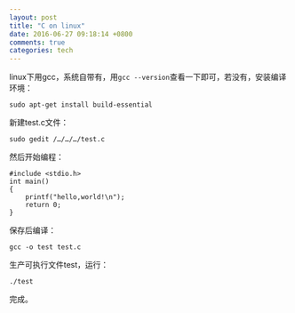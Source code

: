 ```yaml
---
layout: post
title: "C on linux"
date: 2016-06-27 09:18:14 +0800
comments: true
categories: tech
---
```

linux下用gcc，系统自带有，用`gcc --version`查看一下即可，若没有，安装编译环境：  

    sudo apt-get install build-essential
    
新建test.c文件：  

    sudo gedit /…/…/…/test.c
    
然后开始编程：  

    #include <stdio.h>
    int main()
    {
	    printf("hello,world!\n");
	    return 0;
    }

保存后编译：  

    gcc -o test test.c
    
生产可执行文件test，运行：

    ./test
    
完成。
